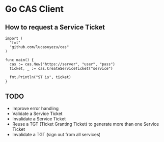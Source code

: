 Go CAS Client
=============

How to request a Service Ticket
-------------------------------

    import (
      "fmt"
      "github.com/lucasuyezu/cas"
    )

    func main() {
      cas := cas.New("https://server", "user", "pass")
      ticket, _ := cas.CreateServiceTicket("service")

      fmt.Println("ST is", ticket)
    }

TODO
----

* Improve error handling
* Validate a Service Ticket
* Invalidate a Service Ticket
* Reuse a TGT (Ticket Granting Ticket) to generate more than one Service Ticket
* Invalidate a TGT (sign out from all services)
